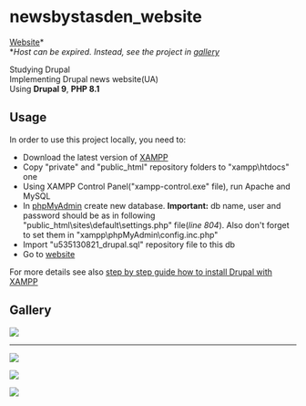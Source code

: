 # newsbystasden_website

[Website](http://newsbystasden.site)*  
**Host can be expired. Instead, see the project in [gallery](https://github.com/StasDen/newsbystasden_website#gallery)*

Studying Drupal  
Implementing Drupal news website(UA)  
Using **Drupal 9**, **PHP 8.1**

Usage
-----
In order to use this project locally, you need to:
* Download the latest version of [XAMPP](https://www.apachefriends.org/download.html)
* Copy "private" and "public_html" repository folders to "xampp\htdocs" one
* Using XAMPP Control Panel("xampp-control.exe" file), run Apache and MySQL
* In [phpMyAdmin](http://localhost/phpmyadmin) create new database. **Important:** db name, user and password should be as in following "public_html\sites\default\settings.php" file(*line 804*). Also don't forget to set them in "xampp\phpMyAdmin\config.inc.php"
* Import "u535130821_drupal.sql" repository file to this db
* Go to [website](http://localhost/drupal)

For more details see also [step by step guide how to install Drupal with XAMPP](https://www.youtube.com/watch?v=kMfv_cVKOaA&t=239s)

Gallery
-------

![](https://user-images.githubusercontent.com/93178776/218453795-c8980d56-dece-459f-907c-3d3e7d7b8863.gif)

***

![](https://user-images.githubusercontent.com/93178776/218455185-140050d8-ff67-42b4-ba7d-09334f0e6ad7.png)

![](https://user-images.githubusercontent.com/93178776/218455301-16cef113-2d91-4033-9231-31c4417b2446.png)

![](https://user-images.githubusercontent.com/93178776/218455445-789962ea-dcd9-4e3c-98e7-e8b68b49f07e.png)
